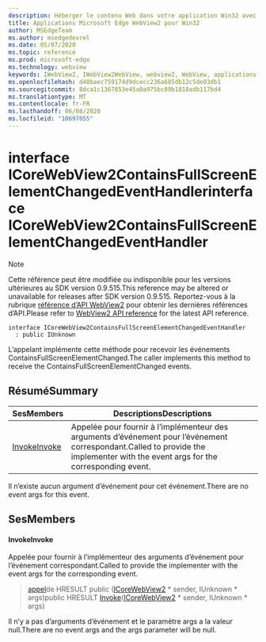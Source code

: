 ```yaml
---
description: Héberger le contenu Web dans votre application Win32 avec le contrôle Microsoft Edge WebView2
title: Applications Microsoft Edge WebView2 pour Win32
author: MSEdgeTeam
ms.author: msedgedevrel
ms.date: 05/07/2020
ms.topic: reference
ms.prod: microsoft-edge
ms.technology: webview
keywords: IWebView2, IWebView2WebView, webview2, WebView, applications Win32, Win32, Edge, ICoreWebView2, ICoreWebView2Controller, contrôle de navigateur, html Edge
ms.openlocfilehash: d48baec759174d9dcecc236a685db12c5de03db1
ms.sourcegitcommit: 8dca1c1367853e45a0a975bc89b1818adb117bd4
ms.translationtype: MT
ms.contentlocale: fr-FR
ms.lasthandoff: 06/08/2020
ms.locfileid: "10697055"
---
```

# <span data-ttu-id="40328-104">interface ICoreWebView2ContainsFullScreenElementChangedEventHandler</span><span class="sxs-lookup"><span data-stu-id="40328-104">interface ICoreWebView2ContainsFullScreenElementChangedEventHandler</span></span> 

> [!NOTE]
> <span data-ttu-id="40328-105">Cette référence peut être modifiée ou indisponible pour les versions ultérieures au SDK version 0.9.515.</span><span class="sxs-lookup"><span data-stu-id="40328-105">This reference may be altered or unavailable for releases after SDK version 0.9.515.</span></span> <span data-ttu-id="40328-106">Reportez-vous à la rubrique [référence d’API WebView2](../../../webview2-api-reference.md) pour obtenir les dernières références d’API.</span><span class="sxs-lookup"><span data-stu-id="40328-106">Please refer to [WebView2 API reference](../../../webview2-api-reference.md) for the latest API reference.</span></span>

```
interface ICoreWebView2ContainsFullScreenElementChangedEventHandler
  : public IUnknown
```

<span data-ttu-id="40328-107">L’appelant implémente cette méthode pour recevoir les événements ContainsFullScreenElementChanged.</span><span class="sxs-lookup"><span data-stu-id="40328-107">The caller implements this method to receive the ContainsFullScreenElementChanged events.</span></span>

## <span data-ttu-id="40328-108">Résumé</span><span class="sxs-lookup"><span data-stu-id="40328-108">Summary</span></span>

 <span data-ttu-id="40328-109">Ses</span><span class="sxs-lookup"><span data-stu-id="40328-109">Members</span></span>                        | <span data-ttu-id="40328-110">Descriptions</span><span class="sxs-lookup"><span data-stu-id="40328-110">Descriptions</span></span>
--------------------------------|---------------------------------------------
[<span data-ttu-id="40328-111">Invoke</span><span class="sxs-lookup"><span data-stu-id="40328-111">Invoke</span></span>](#invoke) | <span data-ttu-id="40328-112">Appelée pour fournir à l’implémenteur des arguments d’événement pour l’événement correspondant.</span><span class="sxs-lookup"><span data-stu-id="40328-112">Called to provide the implementer with the event args for the corresponding event.</span></span>

<span data-ttu-id="40328-113">Il n’existe aucun argument d’événement pour cet événement.</span><span class="sxs-lookup"><span data-stu-id="40328-113">There are no event args for this event.</span></span>

## <span data-ttu-id="40328-114">Ses</span><span class="sxs-lookup"><span data-stu-id="40328-114">Members</span></span>

#### <span data-ttu-id="40328-115">Invoke</span><span class="sxs-lookup"><span data-stu-id="40328-115">Invoke</span></span> 

<span data-ttu-id="40328-116">Appelée pour fournir à l’implémenteur des arguments d’événement pour l’événement correspondant.</span><span class="sxs-lookup"><span data-stu-id="40328-116">Called to provide the implementer with the event args for the corresponding event.</span></span>

> <span data-ttu-id="40328-117">[appel](#invoke)de HRESULT public ([ICoreWebView2](icorewebview2.md) \* sender, IUnknown \* args)</span><span class="sxs-lookup"><span data-stu-id="40328-117">public HRESULT [Invoke](#invoke)([ICoreWebView2](icorewebview2.md) \* sender, IUnknown \* args)</span></span>

<span data-ttu-id="40328-118">Il n’y a pas d’arguments d’événement et le paramètre args a la valeur null.</span><span class="sxs-lookup"><span data-stu-id="40328-118">There are no event args and the args parameter will be null.</span></span>

